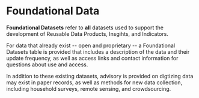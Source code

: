 # Foundational Data

**Foundational Datasets** refer to **all** datasets used to support the development of Reusable Data Products, Insgihts, and Indicators.

For data that already exist -- open and proprietary -- a Foundational Datasets table is provided that includes a description of the data and their update frequency, as well as access links and contact information for questions about use and access.

In addition to these existing datasets, advisory is provided on digtizing data may exist in paper records, as well as methods for new data collection, including household surveys, remote sensing, and crowdsourcing.

